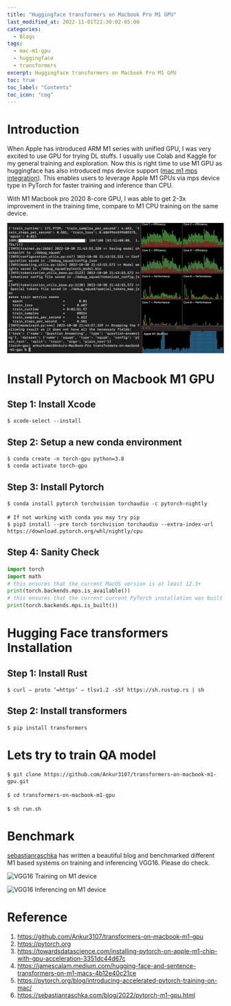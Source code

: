 ```yaml
---
title: "Huggingface transformers on Macbook Pro M1 GPU"
last_modified_at: 2022-11-01T21:30:02-05:00
categories:
  - Blogs
tags:
  - mac-m1-gpu
  - huggingface
  - transformers
excerpt: Huggingface transformers on Macbook Pro M1 GPU
toc: true
toc_label: "Contents"
toc_icon: "cog"
---
```


# Introduction

When Apple has introduced ARM M1 series with unified GPU, I was very excited to use GPU for trying DL stuffs. I usually use Colab and Kaggle for my general training and exploration. Now this is right time to use M1 GPU as huggingface has also introduced mps device support ([mac m1 mps integration](https://github.com/huggingface/transformers/pull/18598)).
This enables users to leverage Apple M1 GPUs via mps device type in PyTorch for faster training and inference than CPU.

With M1 Macbook pro 2020 8-core GPU, I was able to get 2-3x improvement in the training time, compare to M1 CPU training on the same device. 


![Training Pic](https://raw.githubusercontent.com/Ankur3107/transformers-on-macbook-m1-gpu/main/training_pic.png)

<script async src="https://pagead2.googlesyndication.com/pagead/js/adsbygoogle.js?client=ca-pub-2118670497450280"
     crossorigin="anonymous"></script>

# Install Pytorch on Macbook M1 GPU

##  Step 1: Install Xcode
    $ xcode-select --install

##  Step 2: Setup a new conda environment
    $ conda create -n torch-gpu python=3.8
    $ conda activate torch-gpu

##  Step 3: Install Pytorch
    $ conda install pytorch torchvision torchaudio -c pytorch-nightly

    # If not working with conda you may try pip
    $ pip3 install --pre torch torchvision torchaudio --extra-index-url https://download.pytorch.org/whl/nightly/cpu

## Step 4: Sanity Check

```python
import torch
import math
# this ensures that the current MacOS version is at least 12.3+
print(torch.backends.mps.is_available())
# this ensures that the current current PyTorch installation was built with MPS activated.
print(torch.backends.mps.is_built())
```

# Hugging Face transformers Installation

## Step 1: Install Rust

    $ curl — proto ‘=https’ — tlsv1.2 -sSf https://sh.rustup.rs | sh

## Step 2: Install transformers

    $ pip install transformers


# Lets try to train QA model

    $ git clone https://github.com/Ankur3107/transformers-on-macbook-m1-gpu.git

    $ cd transformers-on-macbook-m1-gpu

    $ sh run.sh

# Benchmark

[sebastianraschka](https://sebastianraschka.com/blog/2022/pytorch-m1-gpu.html) has written a beautiful blog and benchmarked different M1 based systems on training and inferencing VGG16. Please do check.

![VGG16 Training on M1 device](https://sebastianraschka.com/images/blog/2022/pytorch-m1-gpu/vgg-benchmark-training.png)

![VGG16 Inferencing on M1 device](https://sebastianraschka.com/images/blog/2022/pytorch-m1-gpu/vgg-benchmark-inference.png)


# Reference

1. https://github.com/Ankur3107/transformers-on-macbook-m1-gpu
2. https://pytorch.org
3. https://towardsdatascience.com/installing-pytorch-on-apple-m1-chip-with-gpu-acceleration-3351dc44d67c
4. https://jamescalam.medium.com/hugging-face-and-sentence-transformers-on-m1-macs-4b12e40c21ce
5. https://pytorch.org/blog/introducing-accelerated-pytorch-training-on-mac/
6. https://sebastianraschka.com/blog/2022/pytorch-m1-gpu.html